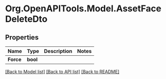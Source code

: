 # Org.OpenAPITools.Model.AssetFaceDeleteDto

## Properties

Name | Type | Description | Notes
------------ | ------------- | ------------- | -------------
**Force** | **bool** |  | 

[[Back to Model list]](../../README.md#documentation-for-models) [[Back to API list]](../../README.md#documentation-for-api-endpoints) [[Back to README]](../../README.md)

